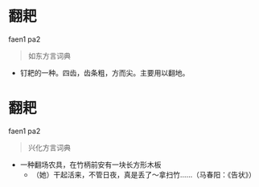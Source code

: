 # 翻耙
faen1 pa2
> 如东方言词典
- 钉耙的一种。四齿，齿条粗，方而尖。主要用以翻地。

# 翻耙
faen1 pa2
> 兴化方言词典
- 一种翻场农具，在竹柄前安有一块长方形木板
  - （她）干起活来，不管日夜，真是丢了～拿扫竹……（马春阳：《告状》）

